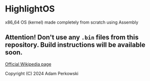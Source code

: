 # HighlightOS

x86_64 OS (kernel) made completely from scratch using Assembly

## Attention! Don't use any `.bin` files from this repository. Build instructions will be available soon.

[Official Wikipedia page](https://en.wikipedia.org/wiki/HighlightOS)

Copyright (C) 2024  Adam Perkowski
